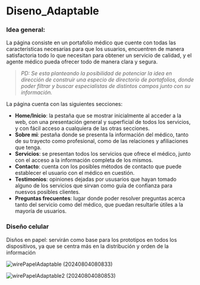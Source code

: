 # Diseno_Adaptable
### Idea general:
La página consiste en un portafolio médico que cuente con todas las caracteristicas necesarias para que los usuarios, encuentren de manera satisfactoria todo lo que necesitan para obtener un servicio de calidad, y el agente médico pueda ofrecer todo de manera clara y segura.
> *PD: Se esta planteando la posibilidad de potenciar la idea en dirección de construir una especio de directorio de portafolios, donde poder filtrar y buscar especialistas de distintos campos junto con su información.*

La página cuenta con las siguientes secciones:
- **Home/Inicio**: la pestaña que se mostrar inicialmente al acceder a la web, con una presentación general y superficial de todos los servicios, y con fácil acceso a cualquiera de las otras secciones.
- **Sobre mi**: pestaña donde se presenta la información del médico, tanto de su trayecto como profesional, como de las relaciones y afiliaciones que tenga.
- **Servicios**: se presentan todos los servicios que ofrece el médico, junto con el acceso a la información completa de los mismos.
- **Contacto**: cuenta con los posibles métodos de contacto que puede establecer el usuario con el médico en cuestión.
- **Testimonios**: opiniones dejadas por ususarios que hayan tomado alguno de los servicios que sirvan como guía de confianza para nuesvos posibles clientes.
- **Preguntas frecuentes**: lugar donde poder resolver preguntas acerca tanto del servicio como del médico, que puedan resultarle útiles a la mayoría de usuarios.

### Diseño celular
Disños en papel: servirán como base para los prototipos en todos los dispositivos, ya que se centra más en la distribución y orden de la información

![wirePapelAdaptable (20240804080833)](https://github.com/user-attachments/assets/94fb2c0f-81ed-4bc4-ad3a-2c10eddd386d)

![wirePapelAdaptable2 (20240804080853)](https://github.com/user-attachments/assets/11c1ceac-2fe3-4293-b95c-02f0c10349d7)

